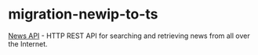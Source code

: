 # migration-newip-to-ts

[News API](https://bertfrontend-migration-newip-to-ts.netlify.app/) - HTTP REST API for searching and retrieving news from all over the Internet.
